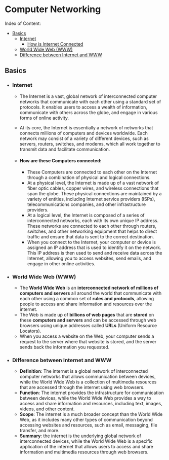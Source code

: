 # Computer Networking

Index of Content:
- [Basics](#basics)
    - [Internet](#internet)
        - [How is Internet Connected](#how-are-these-computers-connected)
    - [World Wide Web (WWW)](#world-wide-web-www)
    - [Difference between Internet and WWW](#difference-between-internet-and-www)

## Basics

- ### Internet

    - The Internet is a vast, global network of interconnected computer networks that communicate with each other using a standard set of protocols. It enables users to access a wealth of information, communicate with others across the globe, and engage in various forms of online activity.
    
    - At its core, the Internet is essentially a network of networks that connects millions of computers and devices worldwide. Each network may consist of a variety of different devices, such as servers, routers, switches, and modems, which all work together to transmit data and facilitate communication.

    - #### How are these Computers connected:
        - These Computers are connected to each other on the Internet through a combination of physical and logical connections.
        - At a physical level, the Internet is made up of a vast network of fiber optic cables, copper wires, and wireless connections that span the globe. These physical connections are maintained by a variety of entities, including Internet service providers (ISPs), telecommunications companies, and other infrastructure providers.
        - At a logical level, the Internet is composed of a series of interconnected networks, each with its own unique IP address. These networks are connected to each other through routers, switches, and other networking equipment that helps to direct traffic and ensure that data is sent to the correct destination.
        - When you connect to the Internet, your computer or device is assigned an IP address that is used to identify it on the network. This IP address is then used to send and receive data across the Internet, allowing you to access websites, send emails, and engage in other online activities.

- ### World Wide Web (WWW)

    - The **World Wide Web** is an **interconnected network of millions of computers and servers** all around the world that communicate with each other using a common set of **rules and protocols**, allowing people to access and share information and resources over the internet. 
    - The Web is made up of **billions of web pages** that are **stored** on these **computers and servers** and can be accessed through web browsers using unique addresses called **URLs** (Uniform Resource Locators).
    - When you access a website on the Web, your computer sends a request to the server where that website is stored, and the server sends back the information you requested.

- ### Difference between Internet and WWW

    - **Definition**: The internet is a global network of interconnected computer networks that allows communication between devices, while the World Wide Web is a collection of multimedia resources that are accessed through the internet using web browsers.
    - **Function**: The internet provides the infrastructure for communication between devices, while the World Wide Web provides a way to access and share information and resources, including text, images, videos, and other content.
    - **Scope**: The internet is a much broader concept than the World Wide Web, as it includes many other types of communication beyond accessing websites and resources, such as email, messaging, file transfer, and more.
    - **Summary**: the internet is the underlying global network of interconnected devices, while the World Wide Web is a specific application of the internet that allows users to access and share information and multimedia resources through web browsers.